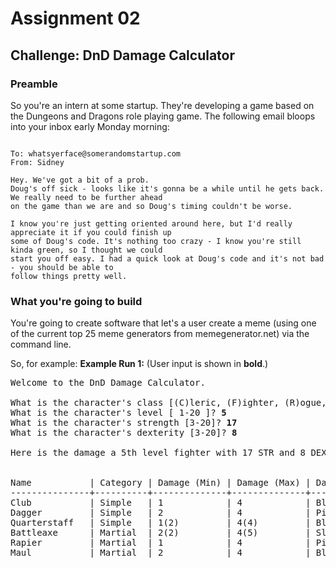 # Assignment 02

## Challenge: DnD Damage Calculator

### Preamble

So you're an intern at some startup. They're developing a game based on the Dungeons and Dragons role playing game.
The following email bloops into your inbox early Monday morning:

~~~

To: whatsyerface@somerandomstartup.com
From: Sidney

Hey. We've got a bit of a prob.
Doug's off sick - looks like it's gonna be a while until he gets back. We really need to be further ahead
on the game than we are and so Doug's timing couldn't be worse.

I know you're just getting oriented around here, but I'd really appreciate it if you could finish up
some of Doug's code. It's nothing too crazy - I know you're still kinda green, so I thought we could
start you off easy. I had a quick look at Doug's code and it's not bad - you should be able to
follow things pretty well.

~~~

### What you're going to build
You're going to create software that let's a user create a meme (using one of the current top 25 meme generators from memegenerator.net) via the command line.

So, for example:
**Example Run 1:**
(User input is shown in **bold**.)
<pre>
Welcome to the DnD Damage Calculator.

What is the character's class [(C)leric, (F)ighter, (R)ogue, (W)izard ]? <b>f</b>
What is the character's level [ 1-20 ]? <b>5</b>
What is the character's strength [3-20]? <b>17</b>
What is the character's dexterity [3-20]? <b>8</b>

Here is the damage a 5th level fighter with 17 STR and 8 DEX can deal:


Name           | Category | Damage (Min) | Damage (Max) | Damage (Type) | 2-Handed
---------------+----------+--------------+--------------+---------------+---------
Club           | Simple   | 1            | 4            | Bludgeoning   | N
Dagger         | Simple   | 2            | 4            | Piercing      | N
Quarterstaff   | Simple   | 1(2)         | 4(4)         | Bludgeoning   | P
Battleaxe      | Martial  | 2(2)         | 4(5)         | Slashing      | P
Rapier         | Martial  | 1            | 4            | Piercing      | N
Maul           | Martial  | 2            | 4            | Bludgeoning   | Y
</pre>
